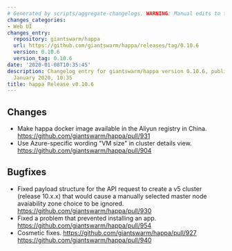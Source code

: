 ```yaml
---
# Generated by scripts/aggregate-changelogs. WARNING: Manual edits to this files will be overwritten.
changes_categories:
- Web UI
changes_entry:
  repository: giantswarm/happa
  url: https://github.com/giantswarm/happa/releases/tag/0.10.6
  version: 0.10.6
  version_tag: 0.10.6
date: '2020-01-08T10:35:45'
description: Changelog entry for giantswarm/happa version 0.10.6, published on 08
  January 2020, 10:35
title: happa Release v0.10.6
---
```


## Changes

- Make happa docker image available in the Aliyun registry in China. https://github.com/giantswarm/happa/pull/931
- Use Azure-specific wording "VM size" in cluster details view. https://github.com/giantswarm/happa/pull/904

## Bugfixes

- Fixed payload structure for the API request to create a v5 cluster (release 10.x.x) that would cause a manually selected master node avaiability zone choice to be ignored. https://github.com/giantswarm/happa/pull/930
- Fixed a problem that prevented installing an app. https://github.com/giantswarm/happa/pull/954
- Cosmetic fixes. https://github.com/giantswarm/happa/pull/927 https://github.com/giantswarm/happa/pull/940

